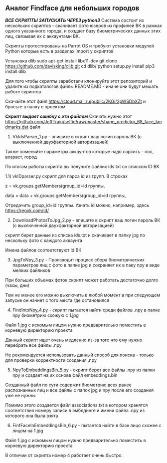 ## Аналог Findface для небольших городов
***ВСЕ СКРИПТЫ ЗАПУСКАТЬ ЧЕРЕЗ python3***
Система состоит из нескольких скриптов - скачивает фото юзеров из профилей ВК в рамках одного указанного города, и создает базу биометрических данных этих лиц, связывая их с аккаунтами ВК.

Скрипты протестированы на Parrot OS и требуют установки модулей Python которые есть в разделах import у скриптов

Установка dlib
sudo apt-get install libx11-dev
git clone https://github.com/davisking/dlib.git
cd dlib/
python setup.py install
pip3 install dlib

Для того чтобы скрипты заработали клонируйте этот репозиторий и удалите из подкаталогов файлы README.MD - иначе они будут мешать работе скриптов

Скачайте этот файл https://cloud.mail.ru/public/2KGj/2pWSDbXZt и бросьте в папку с проектом

***Скрипт выдает ошибку с эти файлом***
Скачать нужно этот https://github.com/JeffTrain/selfie/raw/master/shape_predictor_68_face_landmarks.dat файл


1) VkIdsParser_1.py - впишите в скрипт ваш логин пароль ВК (с выключенной двухфакторной авторизацией)

Также поменяйте параметры аккаунтов которые надо парсить - пол, возраст, город

По итогам работы скрипта вы получите файлик ids.txt со списком ID ВК

1.1) vkIDparser.py скрипт для парса id из групп. 
В строках

z = vk.groups.getMembers(group_id=id группы,

data = data + vk.groups.getMembers(group_id=id группы,

Отредачить group_id=id группы. Узнать id можно, например, здесь https://regvk.com/id/

2) DownloadPhotosToJpg_2.py - впишите в скрипт ваш логин пароль ВК (с выключенной двухфакторной авторизацией)

скрипт берет данные из списка ids.txt и скачивает в папку jpg по нескольку фото с каждого аккаунта 

Имена файлов ссответствуют id ВК

3) JpgToNpy_3.py - Производит процесс сбора биометрических параметров лиц с фото в папке jpg и сохраняет их в паку npy в виде мелких файликов

При больших объемах фоток скрипт может работать достаточно долго (часы, дни)

Тем не менее его можно выключить в любой момент а при следующем запуске он начнет с того места где остановился

4) FindIntoNpy_4.py - скрипт пытается найти среди файлов .npy в папке npy биометрию схожую с 1.jpg

Файл 1.jpg с искомым лицом нужно предварительно поместить в корневую директорию проекта

Данный скрипт ищет очень медленно из-за того что ему нужно перебрать все файлы .npy

Не рекомендуется использовать данный способ для поиска - только для проверки корректности создания .npy

5) NpyToEmbeddingsBin_5.py - скрипт берет все файлы .npy из папки npy и создает на их основе файл embeddings.bin

Созданный файл по сути содержит биометрию всех ранее распознанных лиц и все файлы с папок jpg и npy после его создания уже не нужны

Помимо этого создается файл associations.txt в котором хранятся соответствия номеру записи в эмбединге и имени файла .npy из которого она была взята

6) FinfFaceInEmbeddingsBin_6.py - пытается найти в базе лицо схожее с лицом на 1.jpg

Файл 1.jpg с искомым лицом нужно предварительно поместить в корневую директорию проекта

В отличии от скрипта номер 4 работает очень быстро. 
